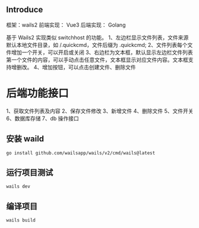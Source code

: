 ## Introduce
框架：wails2
前端实现： Vue3
后端实现： Golang

基于 Wails2 实现类似 switchhost 的功能。
1、左边栏显示文件列表，文件来源默认本地文件目录，如 /.quickcmd，文件后缀为 .quickcmd;
2、文件列表每个文件增加一个开关，可以开启或关闭
3、右边栏为文本框，默认显示左边栏文件列表第一个文件的内容，可以手动点击任意文件，文本框显示对应文件内容。文本框支持增删改。
4、增加按钮，可以点击创建文件、删除文件

# 后端功能接口
1、获取文件列表及内容
2、保存文件修改
3、新增文件
4、删除文件
5、文件开关
6、数据库存储
7、db 操作接口

## 安装 waild
```
go install github.com/wailsapp/wails/v2/cmd/wails@latest
```

## 运行项目测试
```
wails dev
```

## 编译项目
```
wails build
```